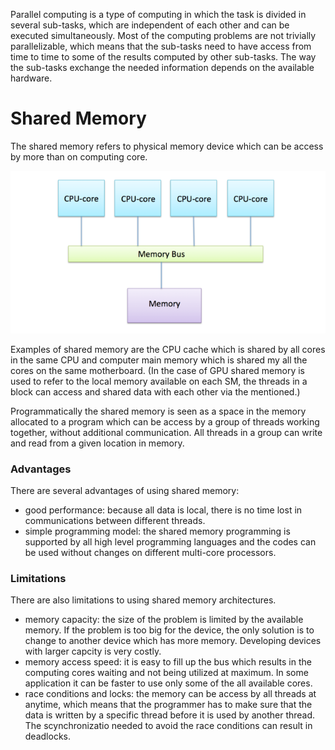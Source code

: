 

Parallel computing is a type of computing in which the task is divided in several sub-tasks, which are independent of each other and can be executed simultaneously. Most of the computing problems are not trivially parallelizable, which means that the sub-tasks need to have access from time to time to some of the results computed by other sub-tasks. The way the sub-tasks exchange the needed information depends on the available hardware. 

# Shared Memory 

The shared memory refers to physical memory device which can be access by more than on computing core.

![Memory structure of Modern computer](images/shared-memory-architecture.png)

Examples of shared memory are the CPU cache which is shared by all cores in the same CPU and computer main memory which is shared my all the cores on the same motherboard. (In the case of GPU shared memory is used to refer to the local memory available on each SM, the threads in a block can access and shared data with each other via the mentioned.)

Programmatically the shared memory is seen as a space in the memory allocated to a program which can be access by a group of threads working together, without additional communication. All threads in a group can write and read from a given location in memory. 

### Advantages
There are several advantages of using shared memory:
* good performance: because all data is local, there is no time lost in communications between different threads.
* simple programming model: the shared memory programming is supported by all high level programming languages and the codes can be used without changes on different multi-core processors.

### Limitations
There are also limitations to using shared memory architectures. 
* memory capacity: the size of the problem is limited by the available memory. If the problem is too big for the device, the only solution is to change to another device which has more memory. Developing devices with larger capcity is very costly. 
* memory access speed: it is easy to fill up the bus which results in the computing cores waiting and  not being utilized at maximum. In some application it can be faster to use  only some of the all available cores.
* race conditions and locks: the memory can be access by all threads at anytime, which means that the programmer has to make sure that the data is written by a specific thread before it is used by another thread. The scynchronizatio needed to avoid the race conditions can result in deadlocks.

